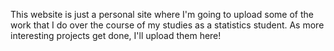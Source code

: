 This website is just a personal site where I'm going to upload some of the work that I do over the course of my studies as a statistics student. As more interesting projects get done, I'll upload them here!
